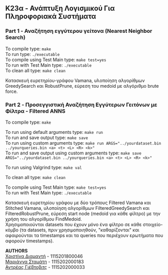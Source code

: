 ## K23α - Ανάπτυξη Λογισμικού Για Πληροφοριακά Συστήματα

### Part 1 - Αναζήτηση εγγύτερου γείτονα (Nearest Neighbor Search)

To compile type: ```make```  
To run type: ```./executable```   
To compile using Test Main type: ```make test=yes```    
To run with Test Main type: ```./executable```     
To clean all type: ```make clean```    

Κατασκευή ευρετηρίου-γράφου Vamana, υλοποίηση αλγορίθμων GreedySearch και RobustPrune, εύρεση του medoid με αλγόριθμο brute force.

### Part 2 - Προσεγγιστική Αναζήτηση Εγγύτερων Γειτόνων με Φίλτρα - Filtered ANNS

To compile type: ```make```  

To run using default arguments type: ```make run```  
To run and save output type: ```make save```  
To run using custom arguments type: ```make run ARGS="../yourdataset.bin ../yourqueries.bin <a> <t> <L> <R> <k>"```  
To run and save output using custom arguments type: ```make save ARGS="../yourdataset.bin ../yourqueries.bin <a> <t> <L> <R> <k>"```   

To run using Valgrind type: ```make val```  
 
To clean all type: ```make clean```  

To compile using Test Main type: ```make test=yes```    
To run with Test Main type: ```./executable```     


Κατασκευή ευρετηρίου γράφου με δύο τρόπους Filtered Vamana και Stitched Vamana, υλοποίηση αλγορίθμων FilteredGreedySearch και FilteredRobustPrune, 
εύρεση start node (medoid για κάθε φίλτρο) με την χρήση του αλγορίθμου FindMedoid.  
Χρησιμοποιούνται datasets που έχουν μόνο ένα φίλτρο σε κάθε στοιχείο-κόμβο
(τα datasets, πριν χρησιμοποιηθούν, "καθαρίζονται" και αφαιρούνται τα timestamps και τα queries που περιέχουν ερωτήματα που αφορούν timestamps).



**AUTHORS**  
[Χριστίνα Διαμαντή](https://github.com/ChristinaDiam) - 1115201800046  
[Μαριάννα Σταμάτη](https://github.com/mariannastamati) - 1115202000183  
[Αντρέας Γιέβτοβιτς](https://github.com/zodicx) - 1115202000033

